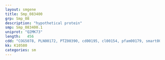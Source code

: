 ```yaml
---
layout: smgene
title: Smp_083400
grp: Smp_08
description: "hypothetical protein"
smp: Smp_083400.1
uniprot: "Q2MK73"
length:   456
cdd: "COG5078, PLN00172, PTZ00390, cd00195, cl00154, pfam00179, smart00212"
kk: K10580
categories: sm
---
```

